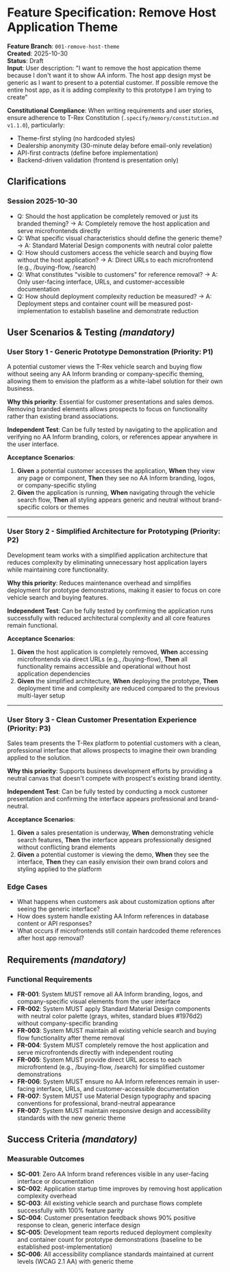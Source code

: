 # Feature Specification: Remove Host Application Theme

**Feature Branch**: `001-remove-host-theme`  
**Created**: 2025-10-30  
**Status**: Draft  
**Input**: User description: "I want to remove the host appication theme because I don't want it to show AA inform. The host app design myst be generic as I want to present to a potential customer. If possible remove the entire host app, as it is adding complexity to this prototype I am trying to create"

**Constitutional Compliance**: When writing requirements and user stories, ensure adherence to T-Rex Constitution (`.specify/memory/constitution.md v1.1.0`), particularly:
- Theme-first styling (no hardcoded styles)
- Dealership anonymity (30-minute delay before email-only revelation)
- API-first contracts (define before implementation)
- Backend-driven validation (frontend is presentation only)

## Clarifications

### Session 2025-10-30

- Q: Should the host application be completely removed or just its branded theming? → A: Completely remove the host application and serve microfrontends directly
- Q: What specific visual characteristics should define the generic theme? → A: Standard Material Design components with neutral color palette
- Q: How should customers access the vehicle search and buying flow without the host application? → A: Direct URLs to each microfrontend (e.g., /buying-flow, /search)
- Q: What constitutes "visible to customers" for reference removal? → A: Only user-facing interface, URLs, and customer-accessible documentation
- Q: How should deployment complexity reduction be measured? → A: Deployment steps and container count will be measured post-implementation to establish baseline and demonstrate reduction

## User Scenarios & Testing *(mandatory)*

### User Story 1 - Generic Prototype Demonstration (Priority: P1)

A potential customer views the T-Rex vehicle search and buying flow without seeing any AA Inform branding or company-specific theming, allowing them to envision the platform as a white-label solution for their own business.

**Why this priority**: Essential for customer presentations and sales demos. Removing branded elements allows prospects to focus on functionality rather than existing brand associations.

**Independent Test**: Can be fully tested by navigating to the application and verifying no AA Inform branding, colors, or references appear anywhere in the user interface.

**Acceptance Scenarios**:

1. **Given** a potential customer accesses the application, **When** they view any page or component, **Then** they see no AA Inform branding, logos, or company-specific styling
2. **Given** the application is running, **When** navigating through the vehicle search flow, **Then** all styling appears generic and neutral without brand-specific colors or themes

---

### User Story 2 - Simplified Architecture for Prototyping (Priority: P2)

Development team works with a simplified application architecture that reduces complexity by eliminating unnecessary host application layers while maintaining core functionality.

**Why this priority**: Reduces maintenance overhead and simplifies deployment for prototype demonstrations, making it easier to focus on core vehicle search and buying features.

**Independent Test**: Can be fully tested by confirming the application runs successfully with reduced architectural complexity and all core features remain functional.

**Acceptance Scenarios**:

1. **Given** the host application is completely removed, **When** accessing microfrontends via direct URLs (e.g., /buying-flow), **Then** all functionality remains accessible and operational without host application dependencies
2. **Given** the simplified architecture, **When** deploying the prototype, **Then** deployment time and complexity are reduced compared to the previous multi-layer setup

---

### User Story 3 - Clean Customer Presentation Experience (Priority: P3)

Sales team presents the T-Rex platform to potential customers with a clean, professional interface that allows prospects to imagine their own branding applied to the solution.

**Why this priority**: Supports business development efforts by providing a neutral canvas that doesn't compete with prospect's existing brand identity.

**Independent Test**: Can be fully tested by conducting a mock customer presentation and confirming the interface appears professional and brand-neutral.

**Acceptance Scenarios**:

1. **Given** a sales presentation is underway, **When** demonstrating vehicle search features, **Then** the interface appears professionally designed without conflicting brand elements
2. **Given** a potential customer is viewing the demo, **When** they see the interface, **Then** they can easily envision their own brand colors and styling applied to the platform

### Edge Cases

- What happens when customers ask about customization options after seeing the generic interface?
- How does system handle existing AA Inform references in database content or API responses?
- What occurs if microfrontends still contain hardcoded theme references after host app removal?

## Requirements *(mandatory)*

### Functional Requirements

- **FR-001**: System MUST remove all AA Inform branding, logos, and company-specific visual elements from the user interface
- **FR-002**: System MUST apply Standard Material Design components with neutral color palette (grays, whites, standard blues #1976d2) without company-specific branding
- **FR-003**: System MUST maintain all existing vehicle search and buying flow functionality after theme removal
- **FR-004**: System MUST completely remove the host application and serve microfrontends directly with independent routing
- **FR-005**: System MUST provide direct URL access to each microfrontend (e.g., /buying-flow, /search) for simplified customer demonstrations
- **FR-006**: System MUST ensure no AA Inform references remain in user-facing interface, URLs, and customer-accessible documentation
- **FR-007**: System MUST use Material Design typography and spacing conventions for professional, brand-neutral appearance
- **FR-007**: System MUST maintain responsive design and accessibility standards with the new generic theme

## Success Criteria *(mandatory)*

### Measurable Outcomes

- **SC-001**: Zero AA Inform brand references visible in any user-facing interface or documentation
- **SC-002**: Application startup time improves by removing host application complexity overhead
- **SC-003**: All existing vehicle search and purchase flows complete successfully with 100% feature parity
- **SC-004**: Customer presentation feedback shows 90% positive response to clean, generic interface design
- **SC-005**: Development team reports reduced deployment complexity and container count for prototype demonstrations (baseline to be established post-implementation)
- **SC-006**: All accessibility compliance standards maintained at current levels (WCAG 2.1 AA) with generic theme
